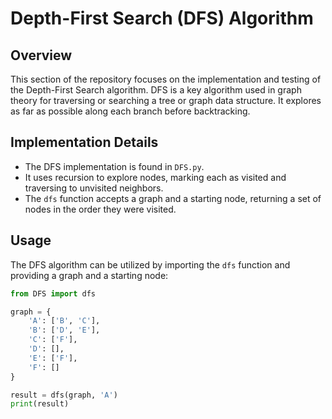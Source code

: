 # Depth-First Search (DFS) Algorithm

## Overview
This section of the repository focuses on the implementation and testing of the Depth-First Search algorithm. DFS is a key algorithm used in graph theory for traversing or searching a tree or graph data structure. It explores as far as possible along each branch before backtracking.

## Implementation Details
- The DFS implementation is found in `DFS.py`.
- It uses recursion to explore nodes, marking each as visited and traversing to unvisited neighbors.
- The `dfs` function accepts a graph and a starting node, returning a set of nodes in the order they were visited.

## Usage
The DFS algorithm can be utilized by importing the `dfs` function and providing a graph and a starting node:

```python
from DFS import dfs

graph = {
    'A': ['B', 'C'],
    'B': ['D', 'E'],
    'C': ['F'],
    'D': [],
    'E': ['F'],
    'F': []
}

result = dfs(graph, 'A')
print(result)
